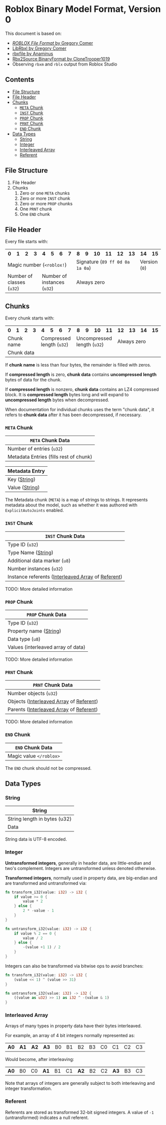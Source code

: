 # Roblox Binary Model Format, Version 0
This document is based on:
- [*ROBLOX File Format* by Gregory Comer](http://www.classy-studios.com/Downloads/RobloxFileSpec.pdf)
- [LibRbxl by Gregory Comer](https://github.com/GregoryComer/LibRbxl)
- [rbxfile by Anaminus](https://github.com/RobloxAPI/rbxfile)
- [Rbx2Source BinaryFormat by CloneTrooper1019](https://github.com/CloneTrooper1019/Rbx2Source/blob/bcc20595cacaa9fdb8bf993bd954abb8c9d0af34/src/Reflection/BinaryFormat/)
- Observing `rbxm` and `rblx` output from Roblox Studio

## Contents
- [File Structure](#file-structure)
- [File Header](#file-header)
- [Chunks](#chunks)
	- [`META` Chunk](#meta-chunk)
	- [`INST` Chunk](#inst-chunk)
	- [`PROP` Chunk](#prop-chunk)
	- [`PRNT` Chunk](#prnt-chunk)
	- [`END` Chunk](#end-chunk)
- [Data Types](#data-types)
	- [String](#string)
	- [Integer](#integer)
	- [Interleaved Array](#interleaved-array)
	- [Referent](#referent)

## File Structure
1. File Header
2. Chunks
	1. Zero or one `META` chunks
	2. Zero or more `INST` chunk
	3. Zero or more `PROP` chunks
	4. One `PRNT` chunk
	5. One `END` chunk

## File Header
Every file starts with:

<table>
	<tr>
		<th width="40">0</th>
		<th width="40">1</th>
		<th width="40">2</th>
		<th width="40">3</th>
		<th width="40">4</th>
		<th width="40">5</th>
		<th width="40">6</th>
		<th width="40">7</th>
		<th width="40">8</th>
		<th width="40">9</th>
		<th width="40">10</th>
		<th width="40">11</th>
		<th width="40">12</th>
		<th width="40">13</th>
		<th width="40">14</th>
		<th width="40">15</th>
	</tr>
	<tr>
		<td colspan="8">Magic number (<code>&lt;roblox!</code>)</td>
		<td colspan="6">Signature (<code>89 ff 0d 0a 1a 0a</code>)</td>
		<td colspan="2">Version (<code>0</code>)</td>
	</tr>
	<tr>
		<td colspan="4">Number of classes (<code>u32</code>)</td>
		<td colspan="4">Number of instances (<code>u32</code>)</td>
		<td colspan="8">Always zero</td>
	</tr>
</table>

## Chunks
Every chunk starts with:

<table>
	<tr>
		<th width="40">0</th>
		<th width="40">1</th>
		<th width="40">2</th>
		<th width="40">3</th>
		<th width="40">4</th>
		<th width="40">5</th>
		<th width="40">6</th>
		<th width="40">7</th>
		<th width="40">8</th>
		<th width="40">9</th>
		<th width="40">10</th>
		<th width="40">11</th>
		<th width="40">12</th>
		<th width="40">13</th>
		<th width="40">14</th>
		<th width="40">15</th>
	</tr>
	<tr>
		<td colspan="4">Chunk name</td>
		<td colspan="4">Compressed length (<code>u32</code>)</td>
		<td colspan="4">Uncompressed length (<code>u32</code>)</td>
		<td colspan="4">Always zero</td>
	</tr>
	<tr>
		<td colspan="16">Chunk data</td>
	</tr>
</table>

If **chunk name** is less than four bytes, the remainder is filled with zeros.

If **compressed length** is zero, **chunk data** contains **uncompressed length** bytes of data for the chunk.

If **compressed length** is nonzero, **chunk data** contains an LZ4 compressed block. It is **compressed length** bytes long and will expand to **uncompressed length** bytes when decompressed.

When documentation for individual chunks uses the term "chunk data", it refers to **chunk data** after it has been decompressed, if necessary.

### `META` Chunk
| `META` Chunk Data |
| ----------------- |
| Number of entries (`u32`) |
| Metadata Entries (fills rest of chunk) |

| Metadata Entry |
| ----- |
| Key ([String](#string)) |
| Value ([String](#string)) |

The Metadata chunk (`META`) is a map of strings to strings. It represents metadata about the model, such as whether it was authored with `ExplicitAutoJoints` enabled.

### `INST` Chunk
| `INST` Chunk Data |
| ----------------- |
| Type ID (`u32`) |
| Type Name ([String](#string)) |
| Additional data marker (`u8`) |
| Number instances (`u32`) |
| Instance referents ([Interleaved Array](#interleaved-array) of [Referent](#referent)) |

TODO: More detailed information

### `PROP` Chunk
| `PROP` Chunk Data |
| ----------------- |
| Type ID (`u32`) |
| Property name ([String](#string)) |
| Data type (`u8`) |
| Values (interleaved array of data) |

TODO: More detailed information

### `PRNT` Chunk
| `PRNT` Chunk Data |
| ----------------- |
| Number objects (`u32`) |
| Objects ([Interleaved Array](#interleaved-array) of [Referent](#referent)) |
| Parents ([Interleaved Array](#interleaved-array) of [Referent](#referent)) |

TODO: More detailed information

### `END` Chunk
| `END` Chunk Data |
| ---------------- |
| Magic value `</roblox>` |

The `END` chunk should not be compressed.

## Data Types

### String
| String |
| ------ |
| String length in bytes (u32) |
| Data |

String data is UTF-8 encoded.

### Integer
**Untransformed integers**, generally in header data, are little-endian and two's complement. Integers are untransformed unless denoted otherwise.

**Transformed integers**, normally used in property data, are big-endian and are transformed and untransformed via:

```rust
fn transform_i32(value: i32) -> i32 {
	if value >= 0 {
		value * 2
	} else {
		2 * -value - 1
	}
}

fn untransform_i32(value: i32) -> i32 {
	if value % 2 == 0 {
		value / 2
	} else {
		-(value +1 1) / 2
	}
}
```

Integers can also be transformed via bitwise ops to avoid branches:

```rust
fn transform_i32(value: i32) -> i32 {
	(value << 1) ^ (value >> 31)
}

fn untransform_i32(value: i32) -> i32 {
	((value as u32) >> 1) as i32 ^ -(value & 1)
}
```

### Interleaved Array
Arrays of many types in property data have their bytes interleaved.

For example, an array of 4 bit integers normally represented as:

<table>
	<tr>
		<td><b>A0</b></td>
		<td><b>A1</b></td>
		<td><b>A2</b></td>
		<td><b>A3</b></td>
		<td>B0</td>
		<td>B1</td>
		<td>B2</td>
		<td>B3</td>
		<td>C0</td>
		<td>C1</td>
		<td>C2</td>
		<td>C3</td>
	</tr>
</table>

Would become, after interleaving:

<table>
	<tr>
		<td><b>A0</b></td>
		<td>B0</td>
		<td>C0</td>
		<td><b>A1</b></td>
		<td>B1</td>
		<td>C1</td>
		<td><b>A2</b></td>
		<td>B2</td>
		<td>C2</td>
		<td><b>A3</b></td>
		<td>B3</td>
		<td>C3</td>
	</tr>
</table>

Note that arrays of integers are generally subject to both interleaving and integer transformation.

### Referent
Referents are stored as transformed 32-bit signed integers. A value of `-1` (untransformed) indicates a null referent.